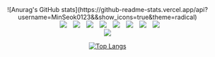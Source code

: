  
  <center>
  ![Anurag's GitHub stats](https://github-readme-stats.vercel.app/api?username=MinSeok0123&&show_icons=true&theme=radical)
<div algin=center>

  <img src="https://img.shields.io/badge/HTML5-E34F26?style=flat-square&logo=HTML5&logoColor=white" style="margin-left:10px;">
  <img src="https://img.shields.io/badge/JavaScript-F7DF1E?style=flat-square&logo=JavaScript&logoColor=white" style="margin-left:10px;">
  <img src="https://img.shields.io/badge/Firebase-FFCA28?style=flat-square&logo=Firebase&logoColor=white" style="margin-left:10px;">
  <img src="https://img.shields.io/badge/PYTHON-3776AB?style=flat-square&logo=PYTHON&logoColor=white" style="margin-left:10px;">
  <img src="https://img.shields.io/badge/CSS3-1572B6?style=flat-square&logo=CSS3&logoColor=white" style="margin-left:10px;">
  <img src="https://img.shields.io/badge/Java-007396?style=flat-square&logo=Java&logoColor=white" style="margin-left:10px;">
  <img src="https://img.shields.io/badge/Arduino-00979D?style=flat-square&logo=Arduino&logoColor=white" style="margin-left:10px;">
  <img src="https://img.shields.io/badge/C-A8B9CC?style=flat-square&logo=C&logoColor=white" style="margin-left:10px;">
</div>
<a href="https://hits.seeyoufarm.com"><img src="https://hits.seeyoufarm.com/api/count/incr/badge.svg?url=https%3A%2F%2Fgithub.com%2FMinSeok0123&count_bg=%232AC1BC&title_bg=%23555555&icon=&icon_color=%23FFFFFF&title=HITS&edge_flat=false"/></a>

[![Top Langs](https://github-readme-stats.vercel.app/api/top-langs/?username=MinSeok0123)](https://github.com/MinSeok0123/github-readme-stats)

</center>
